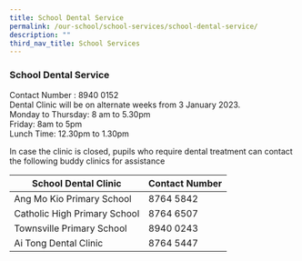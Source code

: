 ```yaml
---
title: School Dental Service
permalink: /our-school/school-services/school-dental-service/
description: ""
third_nav_title: School Services
---
```

### **School Dental Service**
  
Contact Number : 8940 0152  
Dental Clinic will be on alternate weeks from 3 January 2023.  
Monday to Thursday: 8 am to 5.30pm  
Friday: 8am to 5pm  
Lunch Time: 12.30pm to 1.30pm  
  
In case the clinic is closed, pupils who require dental treatment can contact the following buddy clinics for assistance  
  

| School Dental Clinic | Contact Number |
| --- | --- |
| Ang Mo Kio Primary School | 8764 5842  
| Catholic High Primary School | 8764 6507 |
| Townsville Primary School | 8940 0243   |
| Ai Tong Dental Clinic | 8764 5447 |
